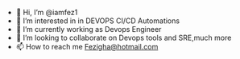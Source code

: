 - 👋 Hi, I’m @iamfez1
- 👀 I’m interested in in DEVOPS CI/CD Automations
- 🌱 I’m currently working as Devops Engineer
- 💞️ I’m looking to collaborate on Devops tools and SRE,much more
- 📫 How to reach me Fezigha@hotmail.com

<!---
iamfez1/iamfez1 is a ✨ special ✨ repository because its `README.md` (this file) appears on your GitHub profile.
You can click the Preview link to take a look at your changes.
--->
